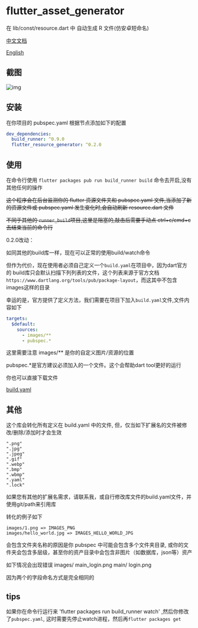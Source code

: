 # flutter_asset_generator

在 lib/const/resource.dart 中 自动生成 R 文件(仿安卓短命名)

[中文文档](https://github.com/CaiJingLong/flutter_resource_generator/blob/master/README_CHN.md)

[English](https://github.com/CaiJingLong/flutter_resource_generator)

## 截图

![img](https://github.com/CaiJingLong/some_asset/blob/master/flutter_resource_generator.gif)

## 安装

在你项目的 pubspec.yaml
根据节点添加如下的配置

```yaml
dev_dependencies:
  build_runner: ^0.9.0
  flutter_resource_generator: ^0.2.0
```

## 使用

在命令行使用 `flutter packages pub run build_runner build` 命令去开启,没有其他任何的操作

~~这个程序会在后台监测你的 flutter 资源文件夹和 pubspec.yaml 文件,当添加了新的资源文件或 pubspec.yaml 发生变化时,会自动刷新 resource.dart 文件~~

~~不同于其他的 `runner_build`项目,这里是阻塞的,敲击后需要手动点 ctrl+c/cmd+c 去结束当前的命令行~~

0.2.0改动：

如同其他的build库一样，现在可以正常的使用build/watch命令

但作为代价，现在使用者必须自己定义一个`build.yaml`在项目中，因为dart官方的 build库只会默认扫描下列列表的文件，这个列表来源于官方文档`https://www.dartlang.org/tools/pub/package-layout`，而这其中不包含images这样的目录

幸运的是，官方提供了定义方法，我们需要在项目下加入`build.yaml`文件,文件内容如下

```yaml
targets:
  $default:
    sources:
      - images/**
      - pubspec.*
```

这里需要注意 images/** 是你的自定义图片/资源的位置

pubspec.*是官方建议必须加入的一个文件。这个会帮助dart tool更好的运行

你也可以直接下载文件

[build.yaml](https://github.com/CaiJingLong/flutter_resource_generator/releases/download/v0.2.0/build.yaml)

## 其他

这个库会转化所有定义在 build.yaml 中的文件, 但，仅当如下扩展名的文件被修改/删除/添加时才会生效

```
".png"
".jpg"
".jpeg"
".gif"
".webp"
".bmp"
".wbmp"
".yaml"
".lock"
```

如果您有其他的扩展名需求，请联系我，或自行修改库文件的build.yaml文件，并使用git/path来引用库

转化的例子如下

    images/1.png => IMAGES_PNG
    images/hello_world.jpg => IMAGES_HELLO_WORLD_JPG

会包含文件夹名称的原因是你 pubspec 中可能会包含多个文件夹目录, 或你的文件夹会包含多层级，甚至你的资产目录中会包含非图片（如数据库，json等）资产

如下情况会出现错误
  images/
    main_login.png
    main/
      login.png

因为两个的字段命名方式是完全相同的

## tips
如果你在命令行运行来 'flutter packages run build_runner watch' ,然后你修改了`pubspec.yaml`, 这时需要先停止watch进程，然后再`flutter packages get`
